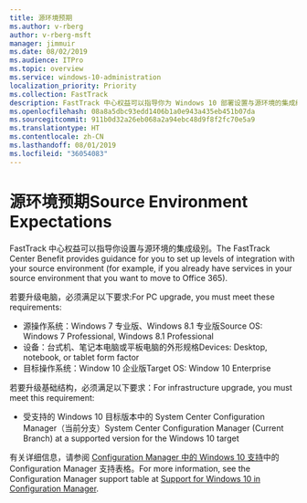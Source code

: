 ```yaml
---
title: 源环境预期
ms.author: v-rberg
author: v-rberg-msft
manager: jimmuir
ms.date: 08/02/2019
ms.audience: ITPro
ms.topic: overview
ms.service: windows-10-administration
localization_priority: Priority
ms.collection: FastTrack
description: FastTrack 中心权益可以指导你为 Windows 10 部署设置与源环境的集成级别。
ms.openlocfilehash: 08a8a5dbc93edd1406b1a0e943a435eb451b07da
ms.sourcegitcommit: 911b0d32a26eb068a2a94ebc48d9f8f2fc70e5a9
ms.translationtype: HT
ms.contentlocale: zh-CN
ms.lasthandoff: 08/01/2019
ms.locfileid: "36054083"
---
```

# <a name="source-environment-expectations"></a><span data-ttu-id="b1af1-103">源环境预期</span><span class="sxs-lookup"><span data-stu-id="b1af1-103">Source Environment Expectations</span></span>

<span data-ttu-id="b1af1-104">FastTrack 中心权益可以指导你设置与源环境的集成级别。</span><span class="sxs-lookup"><span data-stu-id="b1af1-104">The FastTrack Center Benefit provides guidance for you to set up levels of integration with your source environment (for example, if you already have services in your source environment that you want to move to Office 365).</span></span>
  
<span data-ttu-id="b1af1-105">若要升级电脑，必须满足以下要求:</span><span class="sxs-lookup"><span data-stu-id="b1af1-105">For PC upgrade, you must meet these requirements:</span></span>

- <span data-ttu-id="b1af1-106">源操作系统：Windows 7 专业版、Windows 8.1 专业版</span><span class="sxs-lookup"><span data-stu-id="b1af1-106">Source OS: Windows 7 Professional, Windows 8.1 Professional</span></span>
- <span data-ttu-id="b1af1-107">设备：台式机、笔记本电脑或平板电脑的外形规格</span><span class="sxs-lookup"><span data-stu-id="b1af1-107">Devices: Desktop, notebook, or tablet form factor</span></span>
- <span data-ttu-id="b1af1-108">目标操作系统：Window 10 企业版</span><span class="sxs-lookup"><span data-stu-id="b1af1-108">Target OS: Window 10 Enterprise</span></span>

<span data-ttu-id="b1af1-109">若要升级基础结构，必须满足以下要求：</span><span class="sxs-lookup"><span data-stu-id="b1af1-109">For infrastructure upgrade, you must meet this requirement:</span></span>   

- <span data-ttu-id="b1af1-110">受支持的 Windows 10 目标版本中的 System Center Configuration Manager（当前分支）</span><span class="sxs-lookup"><span data-stu-id="b1af1-110">System Center Configuration Manager (Current Branch) at a supported version for the Windows 10 target</span></span>

<span data-ttu-id="b1af1-111">有关详细信息，请参阅 [Configuration Manager 中的 Windows 10 支持](https://docs.microsoft.com/zh-CN/sccm/core/plan-design/configs/support-for-windows-10)中的 Configuration Manager 支持表格。</span><span class="sxs-lookup"><span data-stu-id="b1af1-111">For more information, see the Configuration Manager support table at [Support for Windows 10 in Configuration Manager](https://docs.microsoft.com/en-us/sccm/core/plan-design/configs/support-for-windows-10).</span></span>
  

 